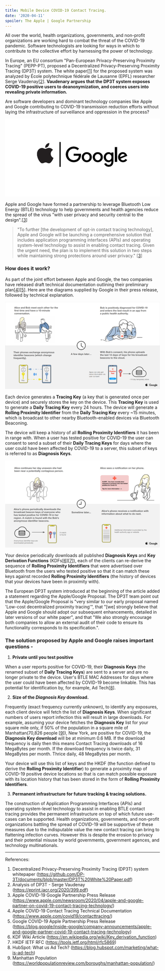 ```yaml
---
title: Mobile Device COVID-19 Contact Tracing.
date: '2020-04-11'
spoiler: The Apple | Google Partnership
---
```


All over the world, health organizations, governments, and non-profit organizations are working hard to combat the threat of the COVID-19 pandemic. Software technologists are looking for ways in which to contribute to the collective effort by harnessing the power of technology.

In Europe, an EU consortium "Pan-European Privacy-Preserving Proximity Tracing" (PEPP-PT), proposed a Decentralized Privacy-Preserving Proximity Tracing (DP3T) system. The white paper[[1](https://github.com/DP-3T/documents/blob/master/DP3T%20White%20Paper.pdf)] for the proposed system was analyzed by École polytechnique fédérale de Lausanne (EPFL) researcher Serge Vaudenay[[2](https://eprint.iacr.org/2020/399.pdf)]. **Vaudenary argues that the DP3T system exposes COVID-19 positive users to deanonymization, and coerces users into revealing private information.**

Are software developers and dominant technology companies like Apple and Google contributing to COVID-19 transmission reduction efforts without laying the infrastructure of surveillance and oppression in the process?

![Apple partners with Google](./applegoogle.jpg)

Apple and Google have formed a partnership to leverage Bluetooth Low Energy (BTLE) technology to help governments and health agencies reduce the spread of the virus "with user privacy and security central to the design".[[3](https://www.apple.com/newsroom/2020/04/apple-and-google-partner-on-covid-19-contact-tracing-technology/)]

> "To further [the development of opt-in contact tracing technology], Apple and Google will be launching a comprehensive solution that includes application programming interfaces (APIs) and operating system-level technology to assist in enabling contact tracing. Given the urgent need, the plan is to implement this solution in two steps while maintaining strong protections around user privacy." [[3](https://www.apple.com/newsroom/2020/04/apple-and-google-partner-on-covid-19-contact-tracing-technology/)]

### How does it work?

As part of the joint effort between Apple and Google, the two companies have released draft technical documentation outlining their preliminary plan[[4](https://www.apple.com/covid19/contacttracing/)][[5](ttps://blog.google/inside-google/company-announcements/apple-and-google-partner-covid-19-contact-tracing-technology)]. Here are the diagrams supplied by Google in their press release, followed by technical explanation.

![Contact Sequence Part 1](./contact-seq-1.jpg)

Each device generates a **Tracing Key** (a key that is generated once per device) and securely stores the key on the device. This **Tracing Key** is used to generate a **Daily Tracing Key** every 24 hours. The device will generate a **Rolling Proximity Identifier** from the **Daily Tracing Key** every ~15 minutes, which is broadcast to other nearby Bluetooth-enabled devices via Bluetooth Beaconing.

The device will keep a history of all **Rolling Proximity Identifiers** it has been in range with. When a user has tested positive for COVID-19 the user can consent to send a subset of their **Daily Tracing Keys** for days where the user could have been affected by COVID-19 to a server, this subset of keys is referred to as **Diagnosis Keys**.

![Contact Sequence Part 2](./contact-seq-2.jpg)

Your device periodically downloads all published **Diagnosis Keys** and **Key Derivation Functions** (KDFs[[6](https://en.wikipedia.org/wiki/Key_derivation_function)][[7](https://tools.ietf.org/html/rfc5869)]), each of the clients can re-derive the sequence of **Rolling Proximity Identifiers** that were advertised over Bluetooth from the users who tested positive so that it can match these keys against recorded **Rolling Proximity Identifiers** (the history of devices that your devices have been in proximity with).

The European DP3T system introduced at the beginning of the article added a statement regarding the Apple/Google Proposal. The DP3T team point out that the Apple/Google Proposal is "very similar to our early proposal named 'Low-cost decentralized proximity tracing'", that "[we] strongly believe that Apple and Google should adopt our subsequent enhancements, detailed in later versions of our white paper", and that "We also strongly encourage both companies to allow an external audit of their code to ensure its functionality corresponds to its specification.".

### The solution proposed by Apple and Google raises important questions -

1) **Private until you test positive**

When a user reports positive for COVID-19, their **Diagnosis Keys** (the renamed subset of **Daily Tracing Keys**) are sent to a server and are no longer private to the device. User's BTLE MAC Addresses for days where the user could have been affected by COVID-19 become linkable. This has potential for identification by, for example, Ad Tech[[8](https://blog.hubspot.com/marketing/what-is-ad-tech)].

2) **Size of the _Diagnosis Key_ download.**

Frequently (exact frequency currently unknown), to identify any exposures, each client device will fetch the list of **Diagnosis Keys**. When significant numbers of users report infection this will result in large downloads. For example, assuming your device fetches the **Diagnosis Key** list for your square mile only, if 50% of the population in a square mile of Manhattan(70,826 people [[9](https://worldpopulationreview.com/boroughs/manhattan-population/)]), New York, are positive for COVID-19, the **Diagnosis Key download** will be at minimum 0.6 MB. If the download frequency is daily then this means Contact Tracing downloads of 16 MegaBytes per month. If the download frequency is twice daily, 31 MegaBytes per month. Thrice daily, 48 MegaBytes per month.

Your device will use this list of keys and the HKDF (the function defined to derive the **Rolling Proximity Identifier**) to generate a proximity map of COVID-19 positive device locations so that is can match possible exposure with its location history that has been stored in the form of **Rolling Proximity Identifiers**.

3) **Permanent infrastructure for future tracking & tracing solutions.**

The construction of Application Programming Interfaces (APIs) and operating system-level technology to assist in enabling BTLE contact tracing provides the permanent infrastructure on top of which future use-cases can be supported. Health organizations, governments, and non-profit organizations battling the spread of COVID-19 will be supportive of these measures due to the indisputable value the new contact tracing can bring to flattening infection curves. However this is despite the erosion to privacy and their potential misuse by world governments, government agences, and technology multinationals.

---

References:
1. Decentralized Privacy-Preserving Proximity Tracing (DP3T) system whitepaper (https://github.com/DP-3T/documents/blob/master/DP3T%20White%20Paper.pdf)
2. Analysis of DP3T - Serge Vaudenay (https://eprint.iacr.org/2020/399.pdf)
3. Apple COVID-19 Google Partnership Press Release (https://www.apple.com/newsroom/2020/04/apple-and-google-partner-on-covid-19-contact-tracing-technology/)
4. Apple COVID-19 Contact Tracing Technical Documentation (https://www.apple.com/covid19/contacttracing/)
5. Google COVID-19 Apple Partnership Press Release (https://blog.google/inside-google/company-announcements/apple-and-google-partner-covid-19-contact-tracing-technology)
6. KDF Wiki Article (https://en.wikipedia.org/wiki/Key_derivation_function)
7. HKDF IETF RFC (https://tools.ietf.org/html/rfc5869)
8. HubSpot: What us Ad Tech? (https://blog.hubspot.com/marketing/what-is-ad-tech)
9. Manhattan Population (https://worldpopulationreview.com/boroughs/manhattan-population/)